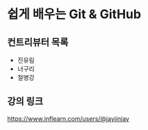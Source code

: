# 쉽게 배우는 Git & GitHub

## 컨트리뷰터 목록

- 진유림
- 너구리
- 철병강

## 강의 링크
https://www.inflearn.com/users/@jayjinjay
